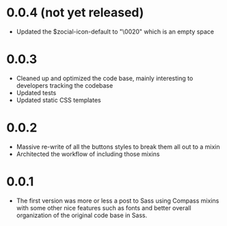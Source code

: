 # 0.0.4 (not yet released)

* Updated the $zocial-icon-default to "\0020" which is an empty space

# 0.0.3

* Cleaned up and optimized the code base, mainly interesting to developers tracking the codebase
* Updated tests
* Updated static CSS templates

# 0.0.2

* Massive re-write of all the buttons styles to break them all out to a mixin
* Architected the workflow of including those mixins

# 0.0.1

* The first version was more or less a post to Sass using Compass mixins with some other nice features such as fonts and better overall organization of the original code base in Sass.